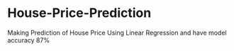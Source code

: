 # House-Price-Prediction

Making Prediction of House Price Using Linear Regression and have model accuracy 87%
